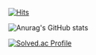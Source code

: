 [![Hits](https://hits.seeyoufarm.com/api/count/incr/badge.svg?url=https%3A%2F%2Fgithub.com%2FFandPROG&count_bg=%2379C83D&title_bg=%23555555&icon=&icon_color=%23E7E7E7&title=hits&edge_flat=false)](https://hits.seeyoufarm.com)


![Anurag's GitHub stats](https://github-readme-stats.vercel.app/apiFandPROGanuraghazra&show_icons=true&theme=radical)


[![Solved.ac Profile](http://mazassumnida.wtf/api/v2/generate_badge?boj=2_j)](https://solved.ac/2_j/)
